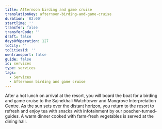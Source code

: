 ```yaml
---
title: Afternoon birding and game cruise
translationKey: afternoon-birding-and-game-cruise
duration: '02:00'
startTime: ''
transfer: false
transferCode: ''
draft: false
daysOfOperation: 127
toCity: ''
toCitiesId: ''
owntransport: false
guide: false
id: services
type: services
tags:
  - Services
  - Afternoon birding and game cruise
---
```

After a hot lunch on arrival at the resort, you will board the boat for a birding and game cruise to the Sajnekhali Watchtower and Mangrove Interpretation Centre. As the sun sets over the distant horizon, you return to the resort to refresh and enjoy tea with snacks with infotainment by our poacher-turned-guides. A warm dinner cooked with farm-fresh vegetables is served at the dining hall.